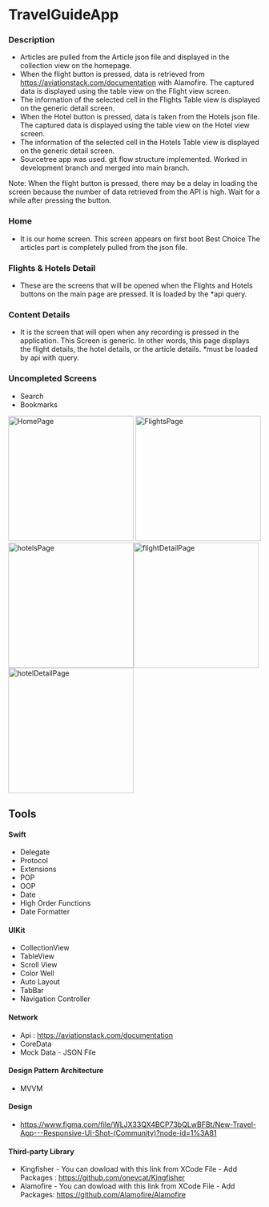 # TravelGuideApp
### Description

- Articles are pulled from the Article json file and displayed in the collection view on the homepage.
- When the flight button is pressed, data is retrieved from https://aviationstack.com/documentation with Alamofire. The captured data is displayed using the table view on the Flight view screen.
- The information of the selected cell in the Flights Table view is displayed on the generic detail screen.
- When the Hotel button is pressed, data is taken from the Hotels json file. The captured data is displayed using the table view on the Hotel view screen.
- The information of the selected cell in the Hotels Table view is displayed on the generic detail screen.
- Sourcetree app was used. git flow structure implemented. Worked in development branch and merged into main branch.

Note: When the flight button is pressed, there may be a delay in loading the screen because the number of data retrieved from the API is high. Wait for a while after pressing the button.

### Home
- It is our home screen. This screen appears on first boot Best Choice
The articles part is completely pulled from the json file.


### Flights & Hotels Detail
- These are the screens that will be opened when the Flights and Hotels buttons on the main page are pressed. It is loaded by the *api query.

### Content Details
- It is the screen that will open when any recording is pressed in the application. This Screen is generic. In other words, this page displays the flight details, the hotel details, or the article details. *must be loaded by api with query.

### Uncompleted Screens

- Search
- Bookmarks

<img alt="HomePage" src="https://user-images.githubusercontent.com/32436596/195017245-98b81846-54ac-48ac-8f6a-59d3f5fcb645.png" width="250"/> <img alt="FlightsPage" src="https://user-images.githubusercontent.com/32436596/195017261-c1ef312f-8391-41f9-a2e8-f76d52d51727.png" width="250"/><img  alt="hotelsPage" src="https://user-images.githubusercontent.com/32436596/195017284-6b0ee698-f5f3-4e7b-8b02-142efef1d774.png" width="250"/><img  alt="flightDetailPage" src="https://user-images.githubusercontent.com/32436596/195017294-667936f3-b0f2-4242-95e1-e817d6c123b8.png" width="250"/><img  alt="hotelDetailPage" src="https://user-images.githubusercontent.com/32436596/195017304-bcb916cc-d5f4-424c-8365-b22a53a65b3c.png" width="250"/>


## Tools

#### Swift
  - Delegate
  - Protocol
  - Extensions
  - POP
  - OOP
  - Date
  - High Order Functions
  - Date Formatter
  
#### UIKit
  - CollectionView
  - TableView
  - Scroll View
  - Color Well
  - Auto Layout
  - TabBar
  - Navigation Controller
  
#### Network
  - Api : https://aviationstack.com/documentation
  - CoreData
  - Mock Data - JSON File
  
#### Design Pattern Architecture
  - MVVM 
  
#### Design
  - https://www.figma.com/file/WLJX33QX4BCP73bQLwBFBt/New-Travel-App---Responsive-UI-Shot-(Community)?node-id=1%3A81
  
#### Third-party Library
  - Kingfisher - You can dowload with this link from XCode File - Add Packages : https://github.com/onevcat/Kingfisher
  - Alamofire  - You can dowload with this link from XCode File - Add Packages: https://github.com/Alamofire/Alamofire


 
